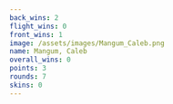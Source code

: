 ```yaml
---
back_wins: 2
flight_wins: 0
front_wins: 1
image: /assets/images/Mangum_Caleb.png
name: Mangum, Caleb
overall_wins: 0
points: 3
rounds: 7
skins: 0
---
```

